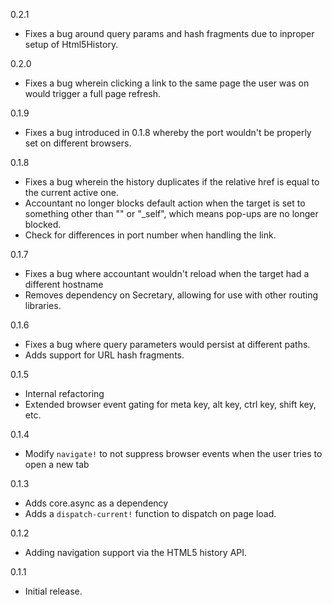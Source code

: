 0.2.1
 * Fixes a bug around query params and hash fragments due to inproper setup of Html5History.

0.2.0
 * Fixes a bug wherein clicking a link to the same page the user was on would trigger a full page refresh.

0.1.9
 * Fixes a bug introduced in 0.1.8 whereby the port wouldn't be properly set on different browsers.

0.1.8
 * Fixes a bug wherein the history duplicates if the relative href is equal to the current active one.
 * Accountant no longer blocks default action when the target is set to something other than "" or "\_self", which means pop-ups are no longer blocked.
 * Check for differences in port number when handling the link.

0.1.7
 * Fixes a bug where accountant wouldn't reload when the target had a different
 hostname
 * Removes dependency on Secretary, allowing for use with other routing
 libraries.

0.1.6
 * Fixes a bug where query parameters would persist at different paths.
 * Adds support for URL hash fragments.

0.1.5
 * Internal refactoring
 * Extended browser event gating for meta key, alt key, ctrl key, shift key, etc.

0.1.4
 * Modify `navigate!` to not suppress browser events when the user tries to open a new tab

0.1.3
 * Adds core.async as a dependency
 * Adds a `dispatch-current!` function to dispatch on page load.

0.1.2
 * Adding navigation support via the HTML5 history API.

0.1.1
 * Initial release.
